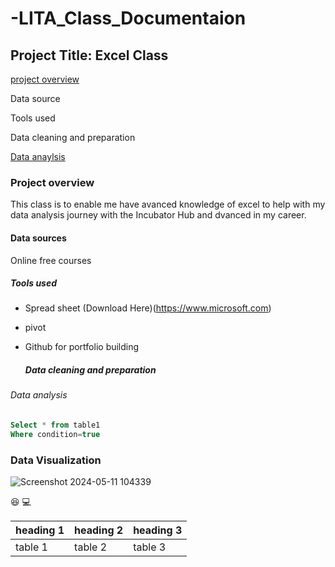 # -LITA_Class_Documentaion

## Project Title: Excel Class

[project overview](#project-overview)

Data source

Tools used

Data cleaning and preparation

[Data anaylsis](#data-analysis)



### Project overview
This class is to enable me have avanced knowledge of excel to help with my data analysis journey with the Incubator Hub and dvanced in my career.

#### Data sources
Online free courses

##### Tools used
- Spread sheet (Download Here)(https://www.microsoft.com)
- pivot

- Github for portfolio building

  ##### Data cleaning and preparation

###### Data analysis 


   ~~~Sql
 Select * from table1
 Where condition=true
   ~~~

### Data Visualization
![Screenshot 2024-05-11 104339](https://github.com/user-attachments/assets/1451f2ec-acdb-4086-bd75-01c8e91c85b0)

😆
💻

|heading 1| heading 2|heading 3|
|-----------|----------|-------------|
|table 1|table 2|table 3|




  
